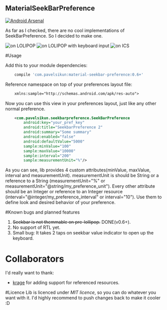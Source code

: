 ## MaterialSeekBarPreference

[![Android Arsenal](https://img.shields.io/badge/Android%20Arsenal-MaterialSeekBarPreference-brightgreen.svg?style=flat)](http://android-arsenal.com/details/1/1756)

As far as I checked, there are no cool implementations of SeekBarPreference. So I decided to make one.

![on LOLIPOP](https://raw.githubusercontent.com/MrBIMC/MaterialSeekBarPreference/master/SCREENSHOT_LP_511.png)
![on LOLIPOP with keyboard input](https://raw.githubusercontent.com/MrBIMC/MaterialSeekBarPreference/master/SCREENSHOT_LP_511_keyboard.png)
![on ICS](https://raw.githubusercontent.com/MrBIMC/MaterialSeekBarPreference/master/SCREENSHOT_ICS_404.png)

#Usage

Add this to your module dependencies:
```groovy
    compile 'com.pavelsikun:material-seekbar-preference:0.6+'
````

Reference namespace on top of your preferences layout file:
```xml
    xmlns:sample="http://schemas.android.com/apk/res-auto">
````

Now you can use this view in your preferences layout, just like any other normal preference.
```xml
    <com.pavelsikun.seekbarpreference.SeekBarPreference
        android:key="your_pref_key"
        android:title="SeekbarPreference 2"
        android:summary="Some summary"
        android:enabled="false"
        android:defaultValue="5000"
        sample:minValue="100"
        sample:maxValue="10000"
        sample:interval="200"
        sample:measurementUnit="%"/>
````

As you can see, lib provides 4 custom attributes(minValue, maxValue, interval and measurementUnit).
measurementUnit is should be String or a reference to a String (measurementUnit="%"  or measurementUnit="@string/my_preference_unit").
Every other attribute should be an Integer or reference to an Integer resource (interval="@integer/my_preference_interval" or interval="10").
Use them to define look and desired behavior of your preference.

#Known bugs and planned features
1. ~~Seekbar is not themmable on pre-lollipop.~~ DONE(v0.6+).
2. No support of RTL yet.
3. Small bug: It takes 2 taps on seekbar value indicator to open up the keyboard.

# Collaborators
I'd really want to thank:

* [krage](https://github.com/krage) for adding support for referenced resources.

#Licence
Lib is licenced under *MIT licence*, so you can do whatever you want with it.
I'd highly recommend to push changes back to make it cooler :D

